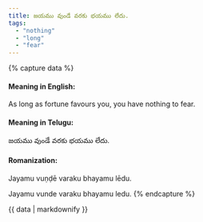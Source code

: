 ```yaml
---
title: జయము వుండే వరకు భయము లేదు.
tags:
  - "nothing"
  - "long"
  - "fear"
---
```


{% capture data %}
#### Meaning in English:
As long as fortune favours you, you have nothing to fear.

#### Meaning in Telugu:
జయము వుండే వరకు భయము లేదు.

#### Romanization:
Jayamu vuṇḍē varaku bhayamu lēdu.

Jayamu vunde varaku bhayamu ledu.
{% endcapture %}

{{ data | markdownify }}

